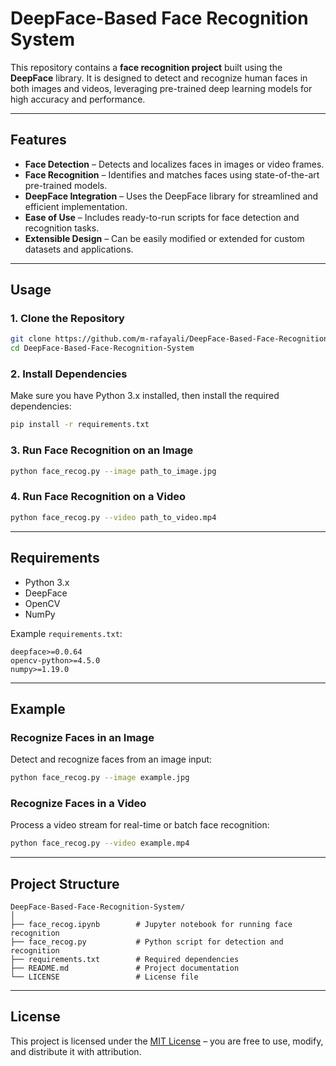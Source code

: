 # **DeepFace-Based Face Recognition System**

This repository contains a **face recognition project** built using the **DeepFace** library. It is designed to detect and recognize human faces in both images and videos, leveraging pre-trained deep learning models for high accuracy and performance.

---

## **Features**

* **Face Detection** – Detects and localizes faces in images or video frames.
* **Face Recognition** – Identifies and matches faces using state-of-the-art pre-trained models.
* **DeepFace Integration** – Uses the DeepFace library for streamlined and efficient implementation.
* **Ease of Use** – Includes ready-to-run scripts for face detection and recognition tasks.
* **Extensible Design** – Can be easily modified or extended for custom datasets and applications.

---

## **Usage**

### 1. Clone the Repository

```bash
git clone https://github.com/m-rafayali/DeepFace-Based-Face-Recognition-System.git
cd DeepFace-Based-Face-Recognition-System
```

### 2. Install Dependencies

Make sure you have Python 3.x installed, then install the required dependencies:

```bash
pip install -r requirements.txt
```

### 3. Run Face Recognition on an Image

```bash
python face_recog.py --image path_to_image.jpg
```

### 4. Run Face Recognition on a Video

```bash
python face_recog.py --video path_to_video.mp4
```

---

## **Requirements**

* Python 3.x
* DeepFace
* OpenCV
* NumPy

Example `requirements.txt`:

```
deepface>=0.0.64
opencv-python>=4.5.0
numpy>=1.19.0
```

---

## **Example**

### Recognize Faces in an Image

Detect and recognize faces from an image input:

```bash
python face_recog.py --image example.jpg
```

### Recognize Faces in a Video

Process a video stream for real-time or batch face recognition:

```bash
python face_recog.py --video example.mp4
```

---

## **Project Structure**

```
DeepFace-Based-Face-Recognition-System/
│
├── face_recog.ipynb        # Jupyter notebook for running face recognition
├── face_recog.py           # Python script for detection and recognition
├── requirements.txt        # Required dependencies
├── README.md               # Project documentation
└── LICENSE                 # License file
```

---

## **License**

This project is licensed under the [MIT License](LICENSE) – you are free to use, modify, and distribute it with attribution.
